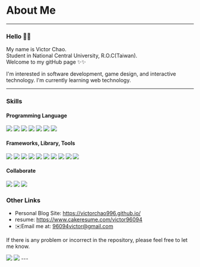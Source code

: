 
# About Me
---
### Hello 🙌🙌
My name is Victor Chao.  
Student in National Central University, R.O.C(Taiwan).  
Welcome to my gitHub page ✨✨

I'm interested in software development, game design, and interactive technology.
I'm currently learning web technology.

---
### Skills
#### Programming Language
<span>
<img src="https://img.shields.io/badge/C%23-239120?style=for-the-badge&logo=c-sharp&logoColor=white">
<img src="https://img.shields.io/badge/C%2B%2B-00599C?style=for-the-badge&logo=c%2B%2B&logoColor=white">
<img src="https://img.shields.io/badge/JavaScript-323330?style=for-the-badge&logo=javascript&logoColor=F7DF1E">
<img src="https://img.shields.io/badge/HTML5-E34F26?style=for-the-badge&logo=html5&logoColor=white">
<img src="https://img.shields.io/badge/CSS3-1572B6?style=for-the-badge&logo=css3&logoColor=white">
<img src="https://img.shields.io/badge/Python-FFD43B?style=for-the-badge&logo=python&logoColor=blue">
<img src="https://img.shields.io/badge/Dart-0175C2?style=for-the-badge&logo=dart&logoColor=white">
</span>

#### Frameworks, Library, Tools
<span>
<img src="https://img.shields.io/badge/Unity-100000?style=for-the-badge&logo=unity&logoColor=white">
<img src="https://img.shields.io/badge/Flutter-02569B?style=for-the-badge&logo=flutter&logoColor=white">
<img src="https://img.shields.io/badge/VSCode-0078D4?style=for-the-badge&logo=visual%20studio%20code&logoColor=white">
<img src="https://img.shields.io/badge/Selenium-43B02A?style=for-the-badge&logo=Selenium&logoColor=white">
<img src="https://img.shields.io/badge/Hugo-FF4088?style=for-the-badge&logo=hugo&logoColor=white">
<img src="https://img.shields.io/badge/Amazon_AWS-FF9900?style=for-the-badge&logo=amazonaws&logoColor=white">
<img src="https://img.shields.io/badge/Docker-2CA5E0?style=for-the-badge&logo=docker&logoColor=white">
<img src="https://img.shields.io/badge/Express.js-000000?style=for-the-badge&logo=express&logoColor=white">
<img src="https://img.shields.io/badge/Node.js-339933?style=for-the-badge&logo=nodedotjs&logoColor=white">
<img src="https://img.shields.io/badge/Nginx-009639?style=for-the-badge&logo=nginx&logoColor=white">
</span>

#### Collaborate
<span>
  <img src="https://img.shields.io/badge/GitHub-100000?style=for-the-badge&logo=github&logoColor=white">
 <img src="https://img.shields.io/badge/Trello-0052CC?style=for-the-badge&logo=trello&logoColor=white">
  <img src="https://img.shields.io/badge/Notion-000000?style=for-the-badge&logo=notion&logoColor=white">
</span>

### Other Links
- Personal Blog Site: https://victorchao996.github.io/
- resume: https://www.cakeresume.com/victor96094
- ✉️Email me at: 96094victor@gmail.com

If there is any problem or incorrect in the repository, please feel free to let me know.

<!-- <img src="https://github-readme-stats.vercel.app/api?username=VictorChao996&show_icons=true&theme=dark#gh-dark-mode-only"> -->

<img src="https://github-readme-stats-ten-gilt.vercel.app/api?username=VictorChao996&show_icons=true&bg_color=30,eecda3,ef629f&title_color=fff&text_color=fff" />
<img src="https://github-readme-stats.vercel.app/api/top-langs/?username=VictorChao996&theme=dark"/>
---



<!---
VictorChao996/VictorChao996 is a ✨ special ✨ repository because its `README.md` (this file) appears on your GitHub profile.
You can click the Preview link to take a look at your changes.
--->
